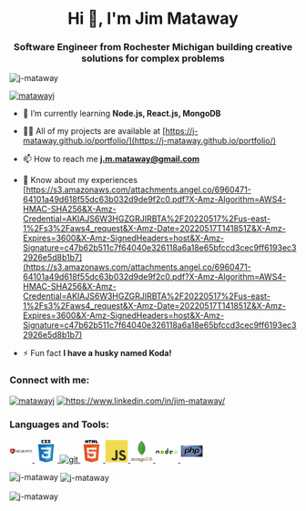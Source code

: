 <h1 align="center">Hi 👋, I'm Jim Mataway</h1>
<h3 align="center">Software Engineer from Rochester Michigan building creative solutions for complex problems</h3>

<p align="left"> <img src="https://komarev.com/ghpvc/?username=j-mataway&label=Profile%20views&color=0e75b6&style=flat" alt="j-mataway" /> </p>

<p align="left"> <a href="https://twitter.com/matawayj" target="blank"><img src="https://img.shields.io/twitter/follow/matawayj?logo=twitter&style=for-the-badge" alt="matawayj" /></a> </p>

- 🌱 I’m currently learning **Node.js, React.js, MongoDB**

- 👨‍💻 All of my projects are available at [https://j-mataway.github.io/portfolio/](https://j-mataway.github.io/portfolio/)

- 📫 How to reach me **j.m.mataway@gmail.com**

- 📄 Know about my experiences [https://s3.amazonaws.com/attachments.angel.co/6960471-64101a49d618f55dc63b032d9de9f2c0.pdf?X-Amz-Algorithm=AWS4-HMAC-SHA256&X-Amz-Credential=AKIAJS6W3HGZGRJIRBTA%2F20220517%2Fus-east-1%2Fs3%2Faws4_request&X-Amz-Date=20220517T141851Z&X-Amz-Expires=3600&X-Amz-SignedHeaders=host&X-Amz-Signature=c47b62b511c7f64040e326118a6a18e65bfccd3cec9ff6193ec32926e5d8b1b7](https://s3.amazonaws.com/attachments.angel.co/6960471-64101a49d618f55dc63b032d9de9f2c0.pdf?X-Amz-Algorithm=AWS4-HMAC-SHA256&X-Amz-Credential=AKIAJS6W3HGZGRJIRBTA%2F20220517%2Fus-east-1%2Fs3%2Faws4_request&X-Amz-Date=20220517T141851Z&X-Amz-Expires=3600&X-Amz-SignedHeaders=host&X-Amz-Signature=c47b62b511c7f64040e326118a6a18e65bfccd3cec9ff6193ec32926e5d8b1b7)

- ⚡ Fun fact **I have a husky named Koda!**

<h3 align="left">Connect with me:</h3>
<p align="left">
<a href="https://twitter.com/matawayj" target="blank"><img align="center" src="https://raw.githubusercontent.com/rahuldkjain/github-profile-readme-generator/master/src/images/icons/Social/twitter.svg" alt="matawayj" height="30" width="40" /></a>
<a href="https://linkedin.com/in/https://www.linkedin.com/in/jim-mataway/" target="blank"><img align="center" src="https://raw.githubusercontent.com/rahuldkjain/github-profile-readme-generator/master/src/images/icons/Social/linked-in-alt.svg" alt="https://www.linkedin.com/in/jim-mataway/" height="30" width="40" /></a>
</p>

<h3 align="left">Languages and Tools:</h3>
<p align="left"> <a href="https://angular.io" target="_blank" rel="noreferrer"> <img src="https://raw.githubusercontent.com/devicons/devicon/master/icons/angularjs/angularjs-original-wordmark.svg" alt="angularjs" width="40" height="40"/> </a> <a href="https://www.w3schools.com/css/" target="_blank" rel="noreferrer"> <img src="https://raw.githubusercontent.com/devicons/devicon/master/icons/css3/css3-original-wordmark.svg" alt="css3" width="40" height="40"/> </a> <a href="https://git-scm.com/" target="_blank" rel="noreferrer"> <img src="https://www.vectorlogo.zone/logos/git-scm/git-scm-icon.svg" alt="git" width="40" height="40"/> </a> <a href="https://www.w3.org/html/" target="_blank" rel="noreferrer"> <img src="https://raw.githubusercontent.com/devicons/devicon/master/icons/html5/html5-original-wordmark.svg" alt="html5" width="40" height="40"/> </a> <a href="https://developer.mozilla.org/en-US/docs/Web/JavaScript" target="_blank" rel="noreferrer"> <img src="https://raw.githubusercontent.com/devicons/devicon/master/icons/javascript/javascript-original.svg" alt="javascript" width="40" height="40"/> </a> <a href="https://www.mongodb.com/" target="_blank" rel="noreferrer"> <img src="https://raw.githubusercontent.com/devicons/devicon/master/icons/mongodb/mongodb-original-wordmark.svg" alt="mongodb" width="40" height="40"/> </a> <a href="https://nodejs.org" target="_blank" rel="noreferrer"> <img src="https://raw.githubusercontent.com/devicons/devicon/master/icons/nodejs/nodejs-original-wordmark.svg" alt="nodejs" width="40" height="40"/> </a> <a href="https://www.php.net" target="_blank" rel="noreferrer"> <img src="https://raw.githubusercontent.com/devicons/devicon/master/icons/php/php-original.svg" alt="php" width="40" height="40"/> </a> </p>

<p><img align="left" src="https://github-readme-stats.vercel.app/api/top-langs?username=j-mataway&show_icons=true&locale=en&layout=compact" alt="j-mataway" /></p>

<p>&nbsp;<img align="center" src="https://github-readme-stats.vercel.app/api?username=j-mataway&show_icons=true&locale=en" alt="j-mataway" /></p>

<p><img align="center" src="https://github-readme-streak-stats.herokuapp.com/?user=j-mataway&" alt="j-mataway" /></p>
